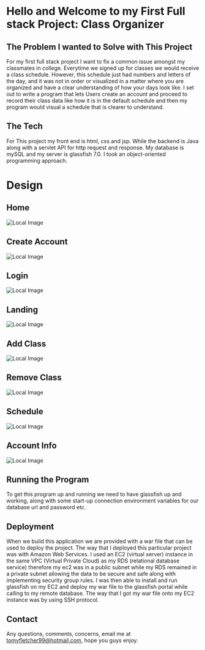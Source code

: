# Hello and Welcome to my First Full stack Project: Class Organizer
## The Problem I wanted to Solve with This Project
For my first full stack project I want to fix a common issue amongst my classmates in college. Everytime we signed up for classes we would
receive a class schedule. However, this schedule just had numbers and letters of the day,
and it was not in order or visualized in a matter where you are organized and have a clear understanding of how your days look like. I set out to write a program that lets Users create an account and proceed to record their class data like how it is in the default schedule and then my program would visual a schedule that is clearer to understand.

## The Tech
For This project my front end is html, css and jsp. While the backend is Java along with a servlet API for http request and response. My database is mySQL and my server is glassfish 7.0. I took an
object-oriented programming approach.

# Design

## Home
![Local Image](Home.png)
## Create Account
![Local Image](CreateAccount.png)
## Login
![Local Image](Login.png)
## Landing
![Local Image](Landing.png)
## Add Class
![Local Image](AddClass.png)
## Remove Class
![Local Image](RemoveClass.png)
## Schedule
![Local Image](Schedule.png)
## Account Info
![Local Image](AccountInfo.png)

## Running the Program
To get this program up and running we need to have glassfish up and working, along with some start-up connection environment variables for our database url and password etc. 

## Deployment 
When we build this application we are provided with a war file that can be used to deploy the project.
The way that I deployed this particular project was with Amazon Web Services. I used an EC2 (virtual server)  instance in the same VPC (Virtual Private Cloud) as my RDS (relational database service) therefore my ec2 was in a public subnet while my RDS remained in a private subnet allowing the data to be secure and safe along with implementing security group rules. I was then able to install and run glassfish on my EC2 and deploy my war file to the glassfish portal while calling to my remote database. 
The way that I got my war file onto my EC2 instance was by using SSH protocol.

## Contact
Any questions, comments, concerns, email me at 
tomyfletcher99@hotmail.com, hope you guys enjoy. 